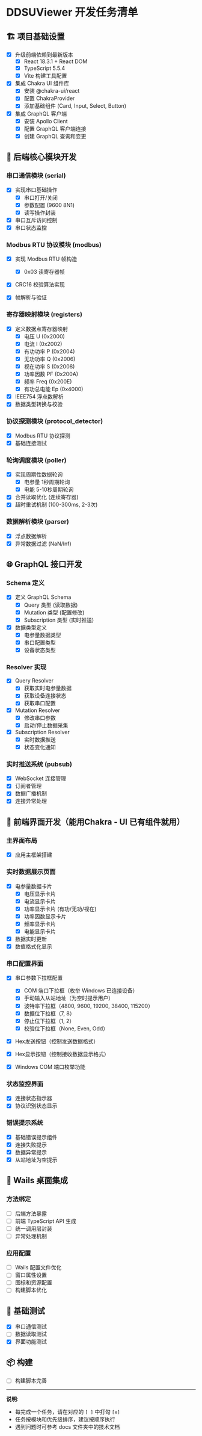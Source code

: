 # DDSUViewer 开发任务清单

## 🏗️ 项目基础设置

- [x] 升级前端依赖到最新版本
  - [x] React 18.3.1 + React DOM
  - [x] TypeScript 5.5.4
  - [x] Vite 构建工具配置
- [x] 集成 Chakra UI 组件库
  - [x] 安装 @chakra-ui/react
  - [x] 配置 ChakraProvider
  - [x] 添加基础组件 (Card, Input, Select, Button)
- [x] 集成 GraphQL 客户端
  - [x] 安装 Apollo Client
  - [x] 配置 GraphQL 客户端连接
  - [x] 创建 GraphQL 查询和变更

## 🔌 后端核心模块开发

### 串口通信模块 (serial)
- [x] 实现串口基础操作
  - [x] 串口打开/关闭
  - [x] 参数配置 (9600 8N1)
  - [x] 读写操作封装
- [x] 串口互斥访问控制
- [x] 串口状态监控

### Modbus RTU 协议模块 (modbus)
- [x] 实现 Modbus RTU 帧构造
  - [x] 0x03 读寄存器帧
- [x] CRC16 校验算法实现
- [x] 帧解析与验证


### 寄存器映射模块 (registers)
- [x] 定义数据点寄存器映射
  - [x] 电压 U (0x2000)
  - [x] 电流 I (0x2002)
  - [x] 有功功率 P (0x2004)
  - [x] 无功功率 Q (0x2006)
  - [x] 视在功率 S (0x2008)
  - [x] 功率因数 PF (0x200A)
  - [x] 频率 Freq (0x200E)
  - [x] 有功总电能 Ep (0x4000)
- [x] IEEE754 浮点数解析
- [x] 数据类型转换与校验

### 协议探测模块 (protocol_detector)
- [x] Modbus RTU 协议探测
- [x] 基础连接测试

### 轮询调度模块 (poller)
- [x] 实现周期性数据轮询
  - [x] 电参量 1秒周期轮询
  - [x] 电能 5-10秒周期轮询
- [x] 合并读取优化 (连续寄存器)
- [x] 超时重试机制 (100-300ms, 2-3次)

### 数据解析模块 (parser)
- [x] 浮点数据解析
- [x] 异常数据过滤 (NaN/Inf)

## 🌐 GraphQL 接口开发

### Schema 定义
- [x] 定义 GraphQL Schema
  - [x] Query 类型 (读取数据)
  - [x] Mutation 类型 (配置修改)
  - [x] Subscription 类型 (实时推送)
- [x] 数据类型定义
  - [x] 电参量数据类型
  - [x] 串口配置类型
  - [x] 设备状态类型

### Resolver 实现
- [x] Query Resolver
  - [x] 获取实时电参量数据
  - [x] 获取设备连接状态
  - [x] 获取串口配置
- [x] Mutation Resolver
  - [x] 修改串口参数
  - [x] 启动/停止数据采集
- [x] Subscription Resolver
  - [x] 实时数据推送
  - [x] 状态变化通知

### 实时推送系统 (pubsub)
- [x] WebSocket 连接管理
- [x] 订阅者管理
- [x] 数据广播机制
- [x] 连接异常处理

## 🎨 前端界面开发（能用Chakra - UI 已有组件就用）

### 主界面布局
- [x] 应用主框架搭建

### 实时数据展示页面
- [x] 电参量数据卡片
  - [x] 电压显示卡片
  - [x] 电流显示卡片
  - [x] 功率显示卡片 (有功/无功/视在)
  - [x] 功率因数显示卡片
  - [x] 频率显示卡片
  - [x] 电能显示卡片
- [x] 数据实时更新
- [x] 数值格式化显示

### 串口配置界面
- [x] 串口参数下拉框配置
  - [x] COM 端口下拉框（枚举 Windows 已连接设备）
  - [x] 手动输入从站地址（为空时提示用户）
  - [x] 波特率下拉框（4800, 9600, 19200, 38400, 115200）
  - [x] 数据位下拉框（7, 8）
  - [x] 停止位下拉框（1, 2）
  - [x] 校验位下拉框（None, Even, Odd）
- [x] Hex发送按钮（控制发送数据格式）
- [x] Hex显示按钮（控制接收数据显示格式）
- [x] Windows COM 端口枚举功能


### 状态监控界面
- [x] 连接状态指示器
- [x] 协议识别状态显示

### 错误提示系统
- [x] 基础错误提示组件
- [x] 连接失败提示
- [x] 数据异常提示
- [x] 从站地址为空提示

## 🔗 Wails 桌面集成

### 方法绑定
- [ ] 后端方法暴露
- [ ] 前端 TypeScript API 生成
- [ ] 统一调用层封装
- [ ] 异常处理机制

### 应用配置
- [ ] Wails 配置文件优化
- [ ] 窗口属性设置
- [ ] 图标和资源配置
- [ ] 构建脚本优化

## 🧪 基础测试

- [x] 串口通信测试
- [ ] 数据读取测试
- [x] 界面功能测试

## 📦 构建

- [ ] 构建脚本完善

---

**说明**: 
- 每完成一个任务，请在对应的 `[ ]` 中打勾 `[x]`
- 任务按模块和优先级排序，建议按顺序执行
- 遇到问题时可参考 docs 文件夹中的技术文档